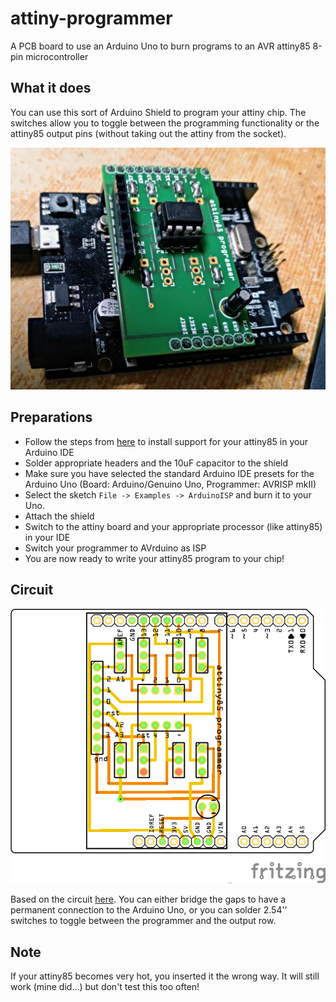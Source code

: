 # attiny-programmer
A PCB board to use an Arduino Uno to burn programs to an AVR attiny85 8-pin microcontroller

## What it does

You can use this sort of Arduino Shield to program your attiny chip. The switches allow you to toggle between the programming functionality or the attiny85 output pins (without taking out the attiny from the socket).

![alt text](https://raw.githubusercontent.com/barafael/attiny-programmer/master/programmer.jpg)

## Preparations

* Follow the steps from [here](http://highlowtech.org/?p=1695) to install support for your attiny85 in your Arduino IDE
* Solder appropriate headers and the 10uF capacitor to the shield
* Make sure you have selected the standard Arduino IDE presets for the Arduino Uno (Board: Arduino/Genuino Uno, Programmer: AVRISP mkII)
* Select the sketch ```File -> Examples -> ArduinoISP``` and burn it to your Uno.
* Attach the shield
* Switch to the attiny board and your appropriate processor (like attiny85) in your IDE
* Switch your programmer to AVrduino as ISP
* You are now ready to write your attiny85 program to your chip!

## Circuit

![alt text](https://raw.githubusercontent.com/barafael/attiny-programmer/master/attiny-programmer_PCB.png)

Based on the circuit [here](http://highlowtech.org/?p=1706). You can either bridge the gaps to have a permanent connection to the Arduino Uno, or you can solder 2.54'' switches to toggle between the programmer and the output row.

## Note

If your attiny85 becomes very hot, you inserted it the wrong way. It will still work (mine did...) but don't test this too often!
